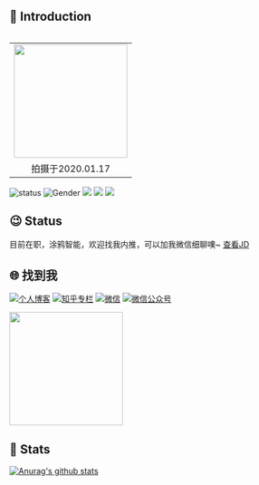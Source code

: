 ## 👋 Introduction

<table align="right" width="100%" border="0" cellspacing="0" cellpadding="0">
  <tr>
    <td align="center"><img src="https://static.xkcoding.com/blog/2020-01-17-me.JPG" width="200"/> </td>
  </tr>
  <tr>
    <td align="center">拍摄于2020.01.17</td>
  </tr>
</table>

![status](https://img.shields.io/badge/status-up-brightgreen) ![Gender](https://img.shields.io/badge/gender-♂-lightgrey) ![](https://img.shields.io/badge/Relationship-Married-pink) ![](https://img.shields.io/static/v1?label=wechat&message=syk941020&color=7BB32E&logo=wechat) ![](https://visitor-badge.glitch.me/badge?page_id=github.com/xkcoding)

## 😉 Status

目前在职，涂鸦智能，欢迎找我内推，可以加我微信细聊噢~
[查看JD](https://github.com/xkcoding/spring-boot-demo/blob/master/jd.md)

## 🌐 找到我

<a href="https://xkcoding.com"><img alt="个人博客" src="https://img.shields.io/static/v1?label=个人博客&message=CodingDiary - 代码日记&color=pink"/></a> <a href="https://www.zhihu.com/column/xkcoding"><img alt="知乎专栏" src="https://img.shields.io/static/v1?label=知乎专栏&message=xkcoding&color=2f86f7"/></a> <a href="#"><img alt="微信" src="https://img.shields.io/static/v1?label=微信&message=syk941020&color=7BB32E&logo=wechat"/></a> <a href="#"><img alt="微信公众号" src="https://img.shields.io/static/v1?label=微信公众号&message=xkcoding小凯扣丁&color=7BB32E&logo=wechat"/></a>

<img align="center" src="https://xkcoding.com/images/xkcoding_qrcode.jpg" width="200"/>

## 💚 Stats

[![Anurag's github stats](https://github-readme-stats.vercel.app/api?username=xkcoding&count_private=true&show_icons=true&theme=onedark)](https://github.com/anuraghazra/github-readme-stats)
